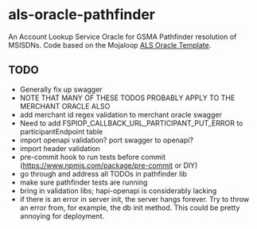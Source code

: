 # als-oracle-pathfinder
An Account Lookup Service Oracle for GSMA Pathfinder resolution of MSISDNs. Code based on the
Mojaloop [ALS Oracle Template](https://github.com/mojaloop/als-oracle-template).

## TODO
* Generally fix up swagger
* NOTE THAT MANY OF THESE TODOS PROBABLY APPLY TO THE MERCHANT ORACLE ALSO
* add merchant id regex validation to merchant oracle swagger
* Need to add FSPIOP_CALLBACK_URL_PARTICIPANT_PUT_ERROR to participantEndpoint table
* import openapi validation? port swagger to openapi?
* import header validation
* pre-commit hook to run tests before commit (https://www.npmjs.com/package/pre-commit or DIY)
* go through and address all TODOs in pathfinder lib
* make sure pathfinder tests are running
* bring in validation libs; hapi-openapi is considerably lacking
* if there is an error in server init, the server hangs forever. Try to throw an error from, for
    example, the db init method. This could be pretty annoying for deployment.
